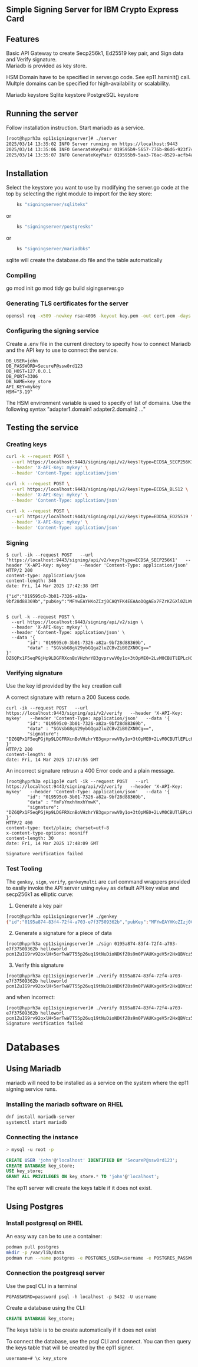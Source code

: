## Simple Signing Server for IBM Crypto Express Card

## Features

Basic API Gateway to create Secp256k1, Ed25519 key pair, and Sign data and Verify signature.  
Mariadb is provided as key store.

HSM Domain have to be specified in server.go code.  See ep11.hsminit() call.
Multple domains can be specified for high-availability or scalability.

Mariadb keystore
Sqlite keystore
PostgreSQL keystore

## Running the server

Follow installation instruction.  Start mariadb as a service.

```bash
[root@hyprh3a ep11signingserver]# ./server 
2025/03/14 13:35:02 INFO Server running on https://localhost:9443
2025/03/14 13:35:06 INFO GenerateKeyPair 019595b9-5657-776b-86d6-923f74bf856e
2025/03/14 13:35:07 INFO GenerateKeyPair 019595b9-5aa3-76ac-8529-acfb4af72b68
```

## Installation

Select the keystore you want to use by modifying the server.go code at the top by selecting the right module to import for the key store:

```go
    ks "signingserver/sqliteks"
```
or
```go
    ks "signingserver/postgresks"
```
or
```go
    ks "signingserver/mariadbks"
```

sqlite will create the database.db file and the table automatically

### Compiling

go mod init
go mod tidy
go build sigingserver.go

### Generating TLS certificates for the server
```bash
openssl req -x509 -newkey rsa:4096 -keyout key.pem -out cert.pem -days 365 -nodes
```
### Configuring the signing service

Create a .env file in the current directory to specify how to connect Mariadb and the API key to use to connect the service.
```
DB_USER=john
DB_PASSWORD=SecureP@ssw0rd123
DB_HOST=127.0.0.1
DB_PORT=3306
DB_NAME=key_store
API_KEY=mykey
HSM="3.19"
```

The HSM environment variable is used to specify of list of domains.  Use the following syntax "adapter1.domain1 adapter2.domain2 ..."


## Testing the service

### Creating keys
```bash
curl -k --request POST \
  --url https://localhost:9443/signing/api/v2/keys?type=ECDSA_SECP256K1 \
  --header 'X-API-Key: mykey' \
  --header 'Content-Type: application/json'  

curl -k --request POST \
  --url https://localhost:9443/signing/api/v2/keys?type=ECDSA_BLS12 \
  --header 'X-API-Key: mykey' \
  --header 'Content-Type: application/json'
 
curl -k --request POST \
  --url https://localhost:9443/signing/api/v2/keys?type=EDDSA_ED25519 \
  --header 'X-API-Key: mykey' \
  --header 'Content-Type: application/json'
```
### Signing

```
$ curl -ik --request POST   --url 'https://localhost:9443/signing/api/v2/keys?type=ECDSA_SECP256K1'   --header 'X-API-Key: mykey'   --header 'Content-Type: application/json' 
HTTP/2 200 
content-type: application/json
content-length: 346
date: Fri, 14 Mar 2025 17:42:38 GMT

{"id":"019595c0-3b01-7326-a82a-9bf28d88369b","pubKey":"MFYwEAYHKoZIzj0CAQYFK4EEAAoDQgAEx7FZrKZGXl0ZLWniqzoEzNfngaheJ3wsFzmHUMbeddmTxA+dJ50/xd9w8/s6egFIwKWmBsctZkZ5QbMKPVSM1wQQUNlMc/vzE30iOfEyGRAmpQQgAAAAAAAAAAAAAAAAAAAAAAAAAAAAAAAAAAAAAAAAAAAECAGD8fPXuoDxBAgAAAAAAAAAAQQUEAEAAAAAgCQAAIAkgAEACgAAAAEEIBR2S6pmmG4arzn6fzAAmmVpm3sgRaJE6oarrTXV0/99"}


$ curl -k --request POST \
  --url https://localhost:9443/signing/api/v2/sign \
  --header 'X-API-Key: mykey' \
  --header 'Content-Type: application/json' \
  --data '{
        "id": "019595c0-3b01-7326-a82a-9bf28d88369b",
        "data" : "SGVsbG8gV29ybGQga2luZCBvZiB0ZXN0Cg=="
}'
DZ6QPx1F5eqPGjHp9LDGFRXcnBoVHzhrYB3gvprvwV0y1o+3tOpME0+2LvM0CBUTlEPLcH3dnQXzmwMj4gVztg==
```

### Verifying signature

Use the key id provided by the key creation call

A correct signature with return a 200 Sucess code.

```
curl -ik --request POST   --url https://localhost:9443/signing/api/v2/verify   --header 'X-API-Key: mykey'   --header 'Content-Type: application/json'   --data '{
        "id": "019595c0-3b01-7326-a82a-9bf28d88369b",
        "data" : "SGVsbG8gV29ybGQga2luZCBvZiB0ZXN0Cg==",
        "signature": "DZ6QPx1F5eqPGjHp9LDGFRXcnBoVHzhrYB3gvprvwV0y1o+3tOpME0+2LvM0CBUTlEPLcH3dnQXzmwMj4gVztg=="
}'
HTTP/2 200 
content-length: 0
date: Fri, 14 Mar 2025 17:47:55 GMT
```
An incorrect signature retrusn a 400 Error code and a plain message.

```
[root@hyprh3a ep11go]# curl -ik --request POST   --url https://localhost:9443/signing/api/v2/verify   --header 'X-API-Key: mykey'   --header 'Content-Type: application/json'   --data '{
        "id": "019595c0-3b01-7326-a82a-9bf28d88369b",
        "data" : "YmFsYmxhYmxhYmwK",
        "signature": "DZ6QPx1F5eqPGjHp9LDGFRXcnBoVHzhrYB3gvprvwV0y1o+3tOpME0+2LvM0CBUTlEPLcH3dnQXzmwMj4gVztg=="
}'
HTTP/2 400 
content-type: text/plain; charset=utf-8
x-content-type-options: nosniff
content-length: 30
date: Fri, 14 Mar 2025 17:48:09 GMT

Signature verification failed

```

### Test Tooling

The `genkey`, `sign`, `verify`, `genkeymulti` are curl command wrappers provided to easily invoke the API server using `mykey` as default API key value and secp256k1 as elliptic curve:

1. Generate a key pair
```bash
[root@hyprh3a ep11signingserver]# ./genkey
{"id":"0195a874-83f4-72f4-a703-e7f37509362b","pubKey":"MFYwEAYHKoZIzj0CAQYFK4EEAAoDQgAEzwtho2aMwHh/RgEjZaXbCIWIK8TVYrPsnXE/5Q4qjfABSLndLkNx1FNfP0BTeYAWg1BKcHOnS5J2gXxl0Zr0IAQQUNlMc/vzE30iOfEyGRAmpQQgAAAAAAAAAAAAAAAAAAAAAAAAAAAAAAAAAAAAAAAAAAAECLE8G+WEeLk5BAgAAAAAAAAAAQQUEAEAAAAAgCQAAIAkgAEACgAAAAEEIHIyjpg5NwEY1vxm3f+3KDwS/HkUW8ZyhkS7/AzmNkYW"}
```

2. Generate a signature for a piece of data
```
[root@hyprh3a ep11signingserver]# ./sign 0195a874-83f4-72f4-a703-e7f37509362b helloworld
pcm1ZuIG9rv92oxlH+5erTwW7T55p26uq19tNuDioNDKfZ0s9m0PVAUKxgeV5r2HxQBVcz5P1Z4m0KYsYXhloQ==
```
3. Verify this signature
```
[root@hyprh3a ep11signingserver]# ./verify 0195a874-83f4-72f4-a703-e7f37509362b helloworld pcm1ZuIG9rv92oxlH+5erTwW7T55p26uq19tNuDioNDKfZ0s9m0PVAUKxgeV5r2HxQBVcz5P1Z4m0KYsYXhloQ==
```

and when incorrect:
```
[root@hyprh3a ep11signingserver]# ./verify 0195a874-83f4-72f4-a703-e7f37509362b helloworl pcm1ZuIG9rv92oxlH+5erTwW7T55p26uq19tNuDioNDKfZ0s9m0PVAUKxgeV5r2HxQBVcz5P1Z4m0KYsYXhloQ==
Signature verification failed 
```

# Databases

## Using Mariadb

mariadb will need to be installed as a service on the system where the ep11 signing service runs.

### Installing the mariadb software on RHEL

```bash
dnf install mariadb-server
systemctl start mariadb
```

### Connecting the instance
```bash
> mysql -u root -p
```
```sql
CREATE USER 'john'@'localhost' IDENTIFIED BY 'SecureP@ssw0rd123';
CREATE DATABASE key_store;
USE key_store;
GRANT ALL PRIVILEGES ON key_store.* TO 'john'@'localhost';
```

The ep11 server will create the keys table if it does not exist.

## Using Postgres

### Install postgresql on RHEL

An easy way can be to use a container:

```bash
podman pull postgres
mkdir -p /var/lib/data
podman run --name postgres -e POSTGRES_USER=username -e POSTGRES_PASSWORD=password -p 5
```

### Connection the postgresql server

Use the psql CLI in a terminal

```
PGPASSWORD=password psql -h localhost -p 5432 -U username
```

Create a database using the CLI:

```sql
CREATE DATABASE key_store;
```

The keys table is to be create automatically if it does not exist

To connect the database, use the psql CLI and connect.  You can then query the keys table that will be created by the ep11 signer.

```
username=# \c key_store
```
